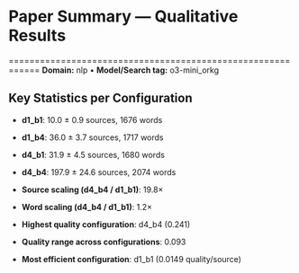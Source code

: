 # Paper Summary — Qualitative Results
============================================================
**Domain:** nlp  •  **Model/Search tag:** o3-mini_orkg

## Key Statistics per Configuration
- **d1_b1**: 10.0 ± 0.9 sources, 1676 words
- **d1_b4**: 36.0 ± 3.7 sources, 1717 words
- **d4_b1**: 31.9 ± 4.5 sources, 1680 words
- **d4_b4**: 197.9 ± 24.6 sources, 2074 words

- **Source scaling (d4_b4 / d1_b1)**: 19.8×
- **Word scaling (d4_b4 / d1_b1)**: 1.2×

- **Highest quality configuration**: d4_b4 (0.241)
- **Quality range across configurations**: 0.093
- **Most efficient configuration**: d1_b1 (0.0149 quality/source)